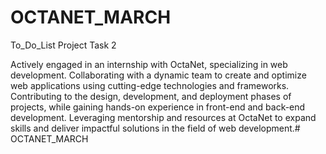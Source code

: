 # OCTANET_MARCH
To_Do_List Project Task 2


Actively engaged in an internship with OctaNet, specializing in web development. Collaborating with a dynamic team to create and optimize web applications using cutting-edge technologies and frameworks. Contributing to the design, development, and deployment phases of projects, while gaining hands-on experience in front-end and back-end development. Leveraging mentorship and resources at OctaNet to expand skills and deliver impactful solutions in the field of web development.# OCTANET_MARCH
